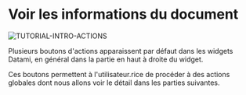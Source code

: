 
# Voir les informations du document

<div>
  <img
    alt="TUTORIAL-INTRO-ACTIONS"
    src="https://raw.githubusercontent.com/multi-coop/datami-documentation-content/main/images/tutorial/commented/tutorial-actions.png"
    />
</div>

Plusieurs boutons d'actions apparaissent par défaut dans les widgets Datami, en général dans la partie en haut à droite du widget.

Ces boutons permettent à l'utilisateur.rice de procéder à des actions globales dont nous allons voir le détail dans les parties suivantes.
